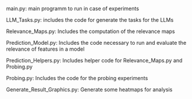 main.py: main programm to run in case of experiments

LLM_Tasks.py: includes the code for generate the tasks for the LLMs

Relevance_Maps.py: Includes the computation of the relevance maps

Prediction_Model.py: Includes the code necessary to run and evaluate the relevance of features in a model

Prediction_Helpers.py: Includes helper code for Relevance_Maps.py and Probing.py

Probing.py: Includes the code for the probing experiments

Generate_Result_Graphics.py: Generate some heatmaps for analysis
